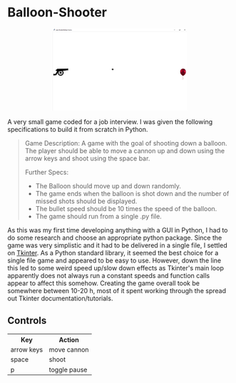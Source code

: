 # Balloon-Shooter

<p align="center">
<img src="Assets/Screenshot.png" alt="Screenshot" class="center" width="60%">
</p>

A very small game coded for a job interview. I was given the following specifications to build it from scratch in Python.
> Game Description:
>A game with the goal of shooting down a balloon. The player should be able to move a cannon up and down using the arrow keys and shoot using the space bar.
>
>Further Specs:
> - The Balloon should move up and down randomly.
> - The game ends when the balloon is shot down and the number of missed shots should be displayed.
> - The bullet speed should be 10 times the speed of the balloon.
> - The game should run from a single .py file.

As this was my first time developing anything with a GUI in Python, I had to do some research and choose an appropriate python package. Since the game was very simplistic and it had to be delivered in a single file, I settled on [Tkinter][TK]. As a Python standard library, it seemed the best choice for a single file game and appeared to be easy to use. However, down the line this led to some weird speed up/slow down effects as Tkinter's main loop apparently does not always run a constant speeds and function calls appear to affect this somehow. Creating the game overall took be somewhere between 10-20 h, most of it spent working through the spread out Tkinter documentation/tutorials.

## Controls
<table>
<tr><th> Key </th><th> Action </th></tr>
<tr><td> arrow keys </td><td> move cannon </td></tr>
<tr><td> space </td><td> shoot </td></tr>
<tr><td> p </td><td> toggle pause </td></tr>
</table>

[TK]: <https://docs.python.org/3/library/tkinter.html>

